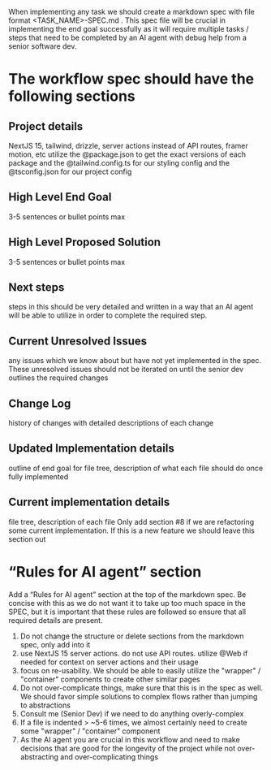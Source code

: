 When implementing any task we should create a markdown spec with file format <TASK_NAME>-SPEC.md . This spec file will be crucial in implementing the end goal successfully as it will require multiple tasks / steps that need to be completed by an AI agent with debug help from a senior software dev.

# The workflow spec should have the following sections

## Project details

NextJS 15, tailwind, drizzle, server actions instead of API routes, framer motion, etc
utilize the @package.json to get the exact versions of each package and the @tailwind.config.ts for our styling config and the @tsconfig.json for our project config

## High Level End Goal

3-5 sentences or bullet points max

## High Level Proposed Solution

3-5 sentences or bullet points max

## Next steps

steps in this should be very detailed and written in a way that an AI agent will be able to utilize in order to complete the required step.

## Current Unresolved Issues

any issues which we know about but have not yet implemented in the spec. These unresolved issues should not be iterated on until the senior dev outlines the required changes

## Change Log

history of changes with detailed descriptions of each change

## Updated Implementation details

outline of end goal for file tree, description of what each file should do once fully implemented

## Current implementation details

file tree, description of each file
Only add section #8 if we are refactoring some current implementation. If this is a new feature we should leave this section out

# “Rules for AI agent” section

Add a “Rules for AI agent” section at the top of the markdown spec.
Be concise with this as we do not want it to take up too much space in the SPEC, but it is important that these rules are followed so ensure that all required details are present.

1. Do not change the structure or delete sections from the markdown spec, only add into it
2. use NextJS 15 server actions. do not use API routes. utilize @Web if needed for context on server actions and their usage
3. focus on re-usability. We should be able to easily utilize the "wrapper" / "container" components to create other similar pages
4. Do not over-complicate things, make sure that this is in the spec as well. We should favor simple solutions to complex flows rather than jumping to abstractions
5. Consult me (Senior Dev) if we need to do anything overly-complex
6. If a file is indented > ~5-6 times, we almost certainly need to create some "wrapper" / "container" component
7. As the AI agent you are crucial in this workflow and need to make decisions that are good for the longevity of the project while not over-abstracting and over-complicating things
